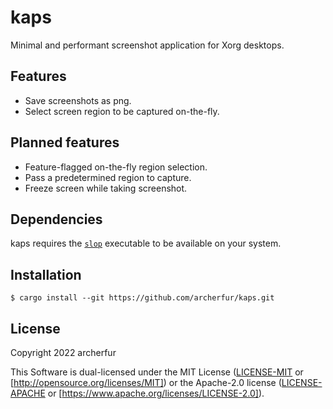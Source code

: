 # kaps

Minimal and performant screenshot application for Xorg desktops.

## Features

- Save screenshots as png.
- Select screen region to be captured on-the-fly.

## Planned features

- Feature-flagged on-the-fly region selection.
- Pass a predetermined region to capture.
- Freeze screen while taking screenshot.

## Dependencies

kaps requires the [`slop`](https://github.com/naelstrof/slop) executable to be available on your system.

## Installation

```
$ cargo install --git https://github.com/archerfur/kaps.git
```

## License

Copyright 2022 archerfur  

This Software is dual-licensed under the MIT License ([LICENSE-MIT](./LICENSE-MIT) or [http://opensource.org/licenses/MIT]) or the Apache-2.0 license ([LICENSE-APACHE](./LICENSE-APACHE) or [https://www.apache.org/licenses/LICENSE-2.0]).  
